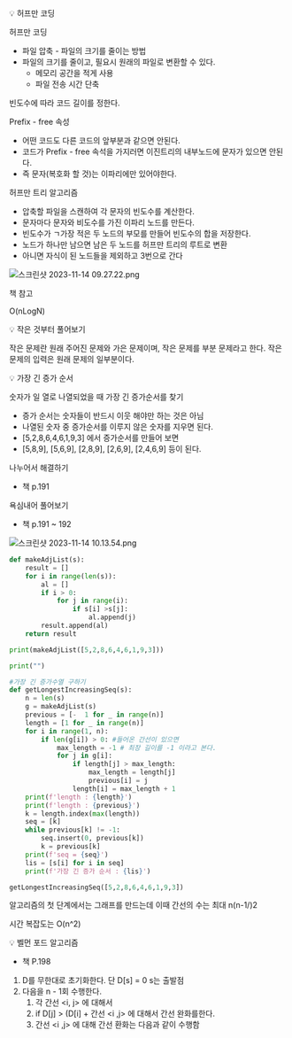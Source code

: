 <aside>
💡 허프만 코딩

</aside>

허프만 코딩

- 파일 압축 - 파일의 크기를 줄이는 방법
- 파일의 크기를 줄이고, 필요시 원래의 파일로 변환할 수 있다.
    - 메모리 공간을 적게 사용
    - 파일 전송 시간 단축

빈도수에 따라 코드 길이를 정한다.

Prefix - free 속성

- 어떤 코드도 다른 코드의 앞부분과 같으면 안된다.
- 코드가 Prefix - free  속석을 가지러면 이진트리의 내부노드에 문자가 있으면 안된다.
- 즉 문자(복호화 할 것)는 이파리에만 있어야한다.

허프만 트리 알고리즘

- 압축할 파일을 스캔하여 각 문자의 빈도수를 계산한다.
- 문자마다 문자와 비도수를 가진 이파리 노드를 만든다.
- 빈도수가 ㄱ가장 적은 두 노드의 부모를 만들어 빈도수의 합을 저장한다.
- 노드가 하나만 남으면 남은 두 노드를 허프만 트리의 루트로 변환
- 아니면 자식이 된 노드들을 제외하고 3번으로 간다

![스크린샷 2023-11-14 09.27.22.png](https://prod-files-secure.s3.us-west-2.amazonaws.com/4e6fe536-1497-4feb-83c3-30b51c65762e/521af943-0d15-4f33-bf92-66e03010321a/%E1%84%89%E1%85%B3%E1%84%8F%E1%85%B3%E1%84%85%E1%85%B5%E1%86%AB%E1%84%89%E1%85%A3%E1%86%BA_2023-11-14_09.27.22.png)

책 참고

O(nLogN)

<aside>
💡 작은 것부터 풀어보기

</aside>

작은 문제란 원래 주어진 문제와 가은 문제이며, 작은 문제를 부분 문제라고 한다. 작은 문제의 입력은 원래 문제의 일부분이다.

<aside>
💡 가장 긴 증가 순서

</aside>

숫자가 일 열로 나열되었을 때 가장 긴 증가순서를 찾기

- 증가 순서는 숫자들이 반드시 이웃 해야만 하는 것은 아님
- 나열된 숫자 중 증가순서를 이루지 않은 숫자를 지우면 된다.
- [5,2,8,6,4,6,1,9,3] 에서 증가순서를 만들어 보면
- [5,8,9], [5,6,9], [2,8,9], [2,6,9], [2,4,6,9] 등이 된다.

나누어서 해결하기 

- 책 p.191

욕심내어 풀어보기

- 책 p.191 ~ 192

![스크린샷 2023-11-14 10.13.54.png](https://prod-files-secure.s3.us-west-2.amazonaws.com/4e6fe536-1497-4feb-83c3-30b51c65762e/4a11036d-e0ab-4ae1-8772-a1386fb0cc61/%E1%84%89%E1%85%B3%E1%84%8F%E1%85%B3%E1%84%85%E1%85%B5%E1%86%AB%E1%84%89%E1%85%A3%E1%86%BA_2023-11-14_10.13.54.png)

```python
def makeAdjList(s):
    result = []
    for i in range(len(s)):
        al = []
        if i > 0:
            for j in range(i):
                if s[i] >s[j]:
                    al.append(j)
        result.append(al)
    return result

print(makeAdjList([5,2,8,6,4,6,1,9,3]))

print("")

#가장 긴 증가수열 구하기
def getLongestIncreasingSeq(s):
    n = len(s)
    g = makeAdjList(s)
    previous = [-  1 for _ in range(n)]
    length = [1 for _ in range(n)]
    for i in range(1, n):
        if len(g[i]) > 0: #들어온 간선이 있으면
            max_length = -1 # 최장 길이를 -1 이라고 본다.
            for j in g[i]:
                if length[j] > max_length:
                    max_length = length[j]
                    previous[i] = j
                length[i] = max_length + 1
    print(f'length : {length}')
    print(f'length : {previous}')
    k = length.index(max(length))
    seq = [k]
    while previous[k] != -1:
        seq.insert(0, previous[k])
        k = previous[k]
    print(f'seq = {seq}')
    lis = [s[i] for i in seq]
    print(f'가장 긴 증가 순서 : {lis}')

getLongestIncreasingSeq([5,2,8,6,4,6,1,9,3])
```

알고리즘의 첫 단계에서는 그래프를 만드는데 이때 간선의 수는 최대 n(n-1/)2

시간 복잡도는 O(n^2)

<aside>
💡 벨먼 포드 알고리즘

</aside>

- 책 P.198

1. D를 무한대로 초기화한다. 단 D[s] = 0  s는 출발점
2. 다음을 n - 1회 수행한다.
    1. 각 간선 <i, j> 에 대해서
    2. if D[j] > (D[i] + 간선  <i ,j> 에 대해서 간선 완화를한다.
    3. 간선 <i ,j> 에 대해 간선 환화는 다음과 같이 수행함